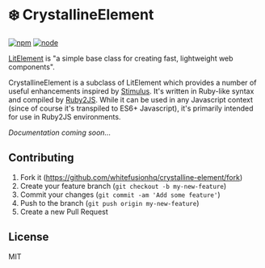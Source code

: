 # ❄️ CrystallineElement

[![npm][npm]][npm-url]
[![node][node]][node-url]

[LitElement](https://lit-element.polymer-project.org) is "a simple base class for creating fast, lightweight web components".

CrystallineElement is a subclass of LitElement which provides a number of useful enhancements inspired by [Stimulus](https://stimulusjs.org). It's written in Ruby-like syntax and compiled by [Ruby2JS](https://github.com/rubys/ruby2js). While it can be used in any Javascript context (since of course it's transpiled to ES6+ Javascript), it's primarily intended for use in Ruby2JS environments.

_Documentation coming soon…_

## Contributing

1. Fork it (https://github.com/whitefusionhq/crystalline-element/fork)
2. Create your feature branch (`git checkout -b my-new-feature`)
3. Commit your changes (`git commit -am 'Add some feature'`)
4. Push to the branch (`git push origin my-new-feature`)
5. Create a new Pull Request

## License

MIT

[npm]: https://img.shields.io/npm/v/crystalline-element.svg
[npm-url]: https://npmjs.com/package/crystalline-element
[node]: https://img.shields.io/node/v/crystalline-element.svg
[node-url]: https://nodejs.org
